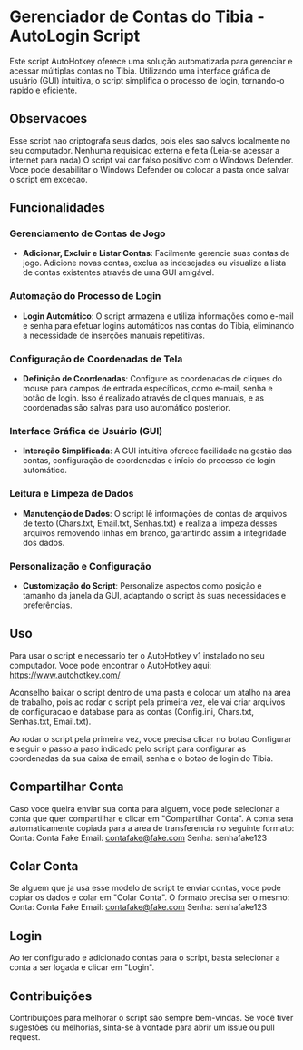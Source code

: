 # Gerenciador de Contas do Tibia - AutoLogin Script

Este script AutoHotkey oferece uma solução automatizada para gerenciar e acessar múltiplas contas no Tibia. 
Utilizando uma interface gráfica de usuário (GUI) intuitiva, o script simplifica o processo de login, tornando-o rápido e eficiente.

## Observacoes ##
Esse script nao criptografa seus dados, pois eles sao salvos localmente no seu computador.
Nenhuma requisicao externa e feita (Leia-se acessar a internet para nada)
O script vai dar falso positivo com o Windows Defender. Voce pode desabilitar o Windows Defender ou colocar a pasta onde salvar o script em excecao.

## Funcionalidades

### Gerenciamento de Contas de Jogo
- **Adicionar, Excluir e Listar Contas**: Facilmente gerencie suas contas de jogo. Adicione novas contas, exclua as indesejadas ou visualize a lista de contas existentes através de uma GUI amigável.

### Automação do Processo de Login
- **Login Automático**: O script armazena e utiliza informações como e-mail e senha para efetuar logins automáticos nas contas do Tibia, eliminando a necessidade de inserções manuais repetitivas.

### Configuração de Coordenadas de Tela
- **Definição de Coordenadas**: Configure as coordenadas de cliques do mouse para campos de entrada específicos, como e-mail, senha e botão de login. Isso é realizado através de cliques manuais, e as coordenadas são salvas para uso automático posterior.

### Interface Gráfica de Usuário (GUI)
- **Interação Simplificada**: A GUI intuitiva oferece facilidade na gestão das contas, configuração de coordenadas e início do processo de login automático.

### Leitura e Limpeza de Dados
- **Manutenção de Dados**: O script lê informações de contas de arquivos de texto (Chars.txt, Email.txt, Senhas.txt) e realiza a limpeza desses arquivos removendo linhas em branco, garantindo assim a integridade dos dados.

### Personalização e Configuração
- **Customização do Script**: Personalize aspectos como posição e tamanho da janela da GUI, adaptando o script às suas necessidades e preferências.

## Uso
Para usar o script e necessario ter o AutoHotkey v1 instalado no seu computador.
Voce pode encontrar o AutoHotkey aqui: https://www.autohotkey.com/

Aconselho baixar o script dentro de uma pasta e colocar um atalho na area de trabalho, pois ao rodar o script pela primeira vez, ele vai criar arquivos de configuracao e database para as contas (Config.ini, Chars.txt, Senhas.txt, Email.txt).

Ao rodar o script pela primeira vez, voce precisa clicar no botao Configurar e seguir o passo a paso indicado pelo script para configurar as coordenadas da sua caixa de email, senha e o botao de login do Tibia.

## Compartilhar Conta ##
Caso voce queira enviar sua conta para alguem, voce pode selecionar a conta que quer compartilhar e clicar em "Compartilhar Conta". A conta sera automaticamente copiada para a area de transferencia no seguinte formato:
Conta: Conta Fake
Email: contafake@fake.com
Senha: senhafake123

## Colar Conta ##
Se alguem que ja usa esse modelo de script te enviar contas, voce pode copiar os dados e colar em "Colar Conta".
O formato precisa ser o mesmo:
Conta: Conta Fake
Email: contafake@fake.com
Senha: senhafake123


## Login ##
Ao ter configurado e adicionado contas para o script, basta selecionar a conta a ser logada e clicar em "Login".


## Contribuições
Contribuições para melhorar o script são sempre bem-vindas. Se você tiver sugestões ou melhorias, sinta-se à vontade para abrir um issue ou pull request.
